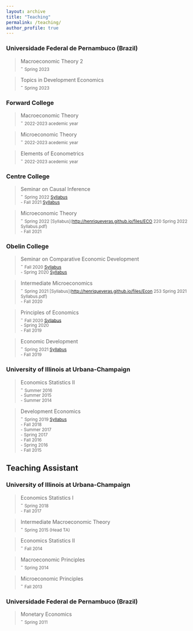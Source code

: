 ```yaml
---
layout: archive
title: "Teaching"
permalink: /teaching/
author_profile: true
---
```


### Universidade Federal de Pernambuco (Brazil)

> Macroeconomic Theory 2   
    - <sub>Spring 2023
    
> Topics in Development Economics   
    - <sub>Spring 2023

### Forward College

> Macroeconomic Theory   
    - <sub>2022-2023 acedemic year
    
> Microeconomic Theory    
    - <sub>2022-2023 acedemic year

> Elements of Econometrics    
    - <sub>2022-2023 acedemic year

### Centre College

> Seminar on Causal Inference    
    - <sub>Spring 2022 [Syllabus](http://henriqueveras.github.io/files/Syllabus-ECO500-Spring_2022.pdf)  
    - Fall 2021 [Syllabus](http://henriqueveras.github.io/files/Syllabus-ECO500-Fall_2021.pdf)

> Microeconomic Theory    
    - <sub>Spring 2022 [Syllabus](http://henriqueveras.github.io/files/ECO 220 Spring 2022 Syllabus.pdf)  
    - Fall 2021

### Obelin College

> Seminar on Comparative Economic Development    
    - <sub>Fall 2020 [Syllabus](http://henriqueveras.github.io/files/Syllabus-ECON413-Fall_2020.pdf)  
    - Spring 2020 [Syllabus](http://henriqueveras.github.io/files/Syllabus-ECON413-Spring_2020.pdf)

>Intermediate Microeconomics  
    - <sub>Spring 2021 [Syllabus](http://henriqueveras.github.io/files/Econ 253 Spring 2021 Syllabus.pdf)    
    - Fall 2020

>Principles of Economics  
    - <sub>Fall 2020 [Syllabus](http://henriqueveras.github.io/files/Syllabus_Fall_2020.pdf)  
    - Spring 2020   
    - Fall 2019

> Economic Development   
    - <sub>Spring 2021 [Syllabus](http://henriqueveras.github.io/files/Syllabus-ECON209-Spring2021.pdf)   
    - Fall 2019
  
### University of Illinois at Urbana-Champaign

>Economics Statistics II   
    - <sub>Summer 2016   
    - Summer 2015   
    - Summer 2014

>Development Economics   
    - <sub>Spring 2019 [Syllabus](http://henriqueveras.github.io/files/Syllabus-Spring-2019.pdf)   
    - Fall 2018  
    - Summer 2017   
    - Spring 2017   
    - Fall 2016    
    - Spring 2016    
    - Fall 2015
  
## Teaching Assistant

### University of Illinois at Urbana-Champaign

>Economics Statistics I   
    - <sub>Spring 2018   
    - Fall 2017
  
> Intermediate Macroeconomic Theory   
    - <sub>Spring 2015 (Head TA)
  
> Economics Statistics II   
    - <sub>Fall 2014
  
> Macroeconomic Principles   
    - <sub>Spring 2014
  
>Microeconomic Principles   
    - <sub>Fall 2013
  
### Universidade Federal de Pernambuco (Brazil)

> Monetary Economics   
    - <sub>Spring 2011
  